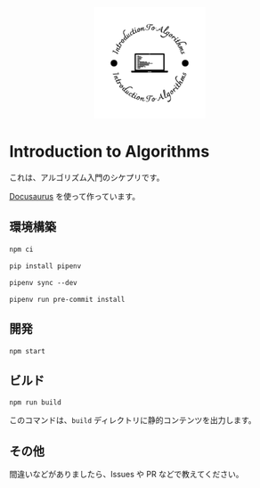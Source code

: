 <div style="text-align:center">
<img src="./static/img/logo-black.svg" alt="logo" height="200px" >
</div>

# Introduction to Algorithms

これは、アルゴリズム入門のシケプリです。

[Docusaurus](https://docusaurus.io/) を使って作っています。

## 環境構築

```shell
npm ci
```

```shell
pip install pipenv
```

```shell
pipenv sync --dev
```

```shell
pipenv run pre-commit install
```

## 開発

```shell
npm start
```

## ビルド

```shell
npm run build
```

このコマンドは、`build` ディレクトリに静的コンテンツを出力します。

## その他

間違いなどがありましたら、Issues や PR などで教えてください。
